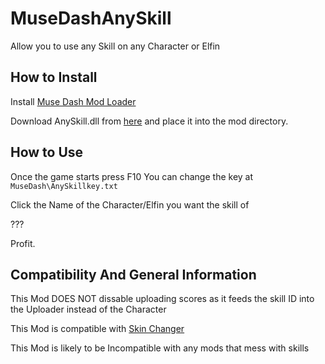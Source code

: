# MuseDashAnySkill
 Allow you to use any Skill on any Character or Elfin

## How to Install
Install [Muse Dash Mod Loader](https://github.com/mo10/MuseDashModLoader/)

Download AnySkill.dll from [here](https://github.com/BustR75/MuseDashAnySkill/releases/latest) and place it into the mod directory.

## How to Use
Once the game starts press F10 You can change the key at `MuseDash\AnySkillkey.txt`

Click the Name of the Character/Elfin you want the skill of

???

Profit.

## Compatibility And General Information
This Mod DOES NOT dissable uploading scores as it feeds the skill ID into the Uploader instead of the Character

This Mod is compatible with [Skin Changer](https://github.com/BustR75/MuseDashSkinChanger)

This Mod is likely to be Incompatible with any mods that mess with skills
